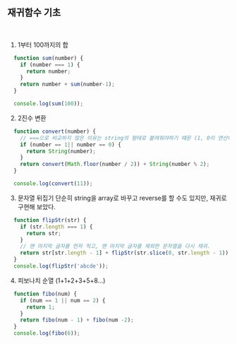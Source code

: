 ## 재귀함수 기초
<br>

1. 1부터 100까지의 합

```js
  function sum(number) {
    if (number === 1) {
      return number;
    }
    return number + sum(number-1);
  }

  console.log(sum(100));
```

2. 2진수 변환

```js
  function convert(number) {
    // ===으로 비교하지 않은 이유는 string의 형태로 붙여줘야하기 떄문 (1, 0이 연산이 되면 안됨)
    if (number == 1|| number == 0) {
      return String(number);
    }
    return convert(Math.floor(number / 2)) + String(number % 2);
  }  

  console.log(convert(11));
```

3. 문자열 뒤집기
단순히 string을 array로 바꾸고 reverse를 할 수도 있지만, 재귀로 구현해 보았다.

```js
  function flipStr(str) {
    if (str.length === 1) {
      return str;
    }
    // 맨 마지막 글자를 먼저 적고, 맨 마지막 글자를 제외한 문자열을 다시 재귀.
    return str[str.length - 1] + flipStr(str.slice(0, str.length - 1));
  }  
  console.log(flipStr('abcde'));
```

4. 피보나치 순열 (1+1+2+3+5+8...)

```js
  function fibo(num) {
    if (num == 1 || num == 2) {
      return 1;
    }
    return fibo(num - 1) + fibo(num -2);
  }  
  console.log(fibo(6));
```


